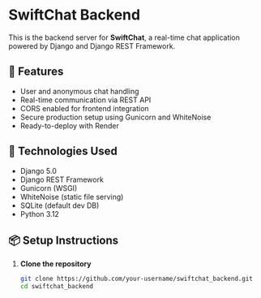 # SwiftChat Backend

This is the backend server for **SwiftChat**, a real-time chat application powered by Django and Django REST Framework.

## 🚀 Features

- User and anonymous chat handling
- Real-time communication via REST API
- CORS enabled for frontend integration
- Secure production setup using Gunicorn and WhiteNoise
- Ready-to-deploy with Render

## 🧰 Technologies Used

- Django 5.0
- Django REST Framework
- Gunicorn (WSGI)
- WhiteNoise (static file serving)
- SQLite (default dev DB)
- Python 3.12

## 📦 Setup Instructions

1. **Clone the repository**  
   ```bash
   git clone https://github.com/your-username/swiftchat_backend.git
   cd swiftchat_backend
